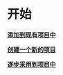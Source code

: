 # 开始

**[添加到现有项目中](GettingStarted/AddtoExistingProject.md)** 


**[创建一个新的项目](GettingStarted/CreateANewMonorepo.md)** 


**[逐步采用到项目中](GettingStarted/AddtoExistingMonorepo.md)** 
